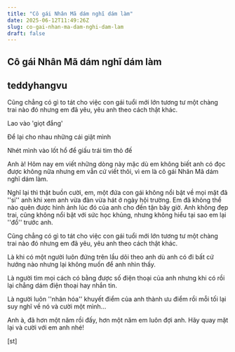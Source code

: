 ```yaml
---
title: "Cô gái Nhân Mã dám nghĩ dám làm"
date: 2025-06-12T11:49:26Z
slug: co-gai-nhan-ma-dam-nghi-dam-lam
draft: false
---
```


## Cô gái Nhân Mã dám nghĩ dám làm

## teddyhangvu

Cũng chẳng có gì to tát cho việc con gái tuổi mới lớn tương tư một chàng trai nào đó nhưng em đã yêu, yêu anh theo cách thật khác.​

Lao vào 'giọt đắng'​

Để lại cho nhau những cái giật mình​

Nhét mình vào lốt hổ để giấu trái tim thỏ đế​

Anh à! Hôm nay em viết những dòng này mặc dù em không biết anh có đọc được không nữa nhưng em vẫn cứ viết thôi, vì em là cô gái Nhân Mã dám nghĩ dám làm.​

Nghĩ lại thì thật buồn cười, em, một đứa con gái không nổi bật về mọi mặt đã ''si'' anh khi xem anh vừa đàn vừa hát ở ngày hội trường. Em đã không thể nào quên được hình ảnh lúc đó của anh cho đến tận bây giờ. Anh không đẹp trai, cũng không nổi bật với sức học khủng, nhưng không hiểu tại sao em lại ''đổ'' trước anh.​

Cũng chẳng có gì to tát cho việc con gái tuổi mới lớn tương tư một chàng trai nào đó nhưng em đã yêu, yêu anh theo cách thật khác.​

Là khi có một người luôn đứng trên lầu dõi theo anh dù anh có đi bất cứ hướng nào nhưng lại không muốn để anh nhìn thấy.​

Là người tìm mọi cách có bằng được số điện thoại của anh nhưng khi có rồi lại chẳng dám điện thoại hay nhắn tin.​

Là người luôn ''nhân hóa'' khuyết điểm của anh thành ưu điểm rồi mỗi tối lại suy nghĩ về nó và cười một mình...​

Anh à, đã hơn một năm rồi đấy, hơn một năm em luôn đợi anh. Hãy quay mặt lại và cười với em anh nhé!​

[st]​
 
​